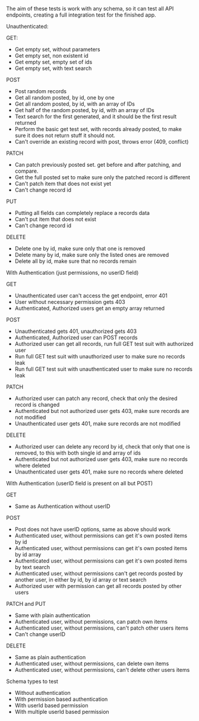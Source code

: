 The aim of these tests is work with any schema, so it can test all API endpoints, creating a full integration test for the finished app.

Unauthenticated:

 GET: 
- Get empty set, without parameters
- Get empty set, non existent id
- Get empty set, empty set of ids
- Get empty set, with text search

POST
- Post random records
- Get all random posted, by id, one by one
- Get all random posted, by id, with an array of IDs
- Get half of the random posted, by id, with an array of IDs
- Text search for the first generated, and it should be the first result returned
- Perform the basic get test set, with records already posted, to make sure it does not return stuff it should not.
- Can't override an existing record with post, throws error (409, conflict)

PATCH
- Can patch previously posted set. get before and after patching, and compare.
- Get the full posted set to make sure only the patched record is different
- Can't patch item that does not exist yet
- Can't change record id

PUT
- Putting all fields can completely replace a records data
- Can't put item that does not exist
- Can't change record id

DELETE
- Delete one by id, make sure only that one is removed
- Delete many by id, make sure only the listed ones are removed
- Delete all by id, make sure that no records remain


With Authentication (just permissions, no userID field)

GET
- Unauthenticated user can't access the get endpoint, error 401
- User without necessary permission gets 403
- Authenticated, Authorized users get an empty array returned

POST
- Unauthenticated gets 401, unauthorized gets 403
- Authenticated, Authorized user can POST records
- Authorized user can get all records, run full GET test suit with authorized user
- Run full GET test suit with unauthorized user to make sure no records leak
- Run full GET test suit with unauthenticated user to make sure no records leak

PATCH
- Authorized user can patch any record, check that only the desired record is changed
- Authenticated but not authorized user gets 403, make sure records are not modified
- Unauthenticated user gets 401, make sure records are not modified

DELETE
- Authorized user can delete any record by id, check that only that one is removed, to this with both single id and array of ids 
- Authenticated but not authorized user gets 403, make sure no records where deleted
- Unauthenticated user gets 401, make sure no records where deleted

With Authentication (userID field is present on all but POST)

GET
- Same as Authentication without userID

POST
- Post does not have userID options, same as above should work
- Authenticated user, without permissions can get it's own posted items by id
- Authenticated user, without permissions can get it's own posted items by id array
- Authenticated user, without permissions can get it's own posted items by text search
- Authenticated user, without permissions can't get records posted by another user, in either by id, by id array or text search
- Authorized user with permission can get all records posted by other users


PATCH and PUT
 - Same with plain authentication
 - Authenticated user, without permissions, can patch own items
 - Authenticated user, without permissions, can't patch other users items
 - Can't change userID

DELETE
 - Same as plain authentication
 - Authenticated user, without permissions, can delete own items
 - Authenticated user, without permissions, can't delete other users items
 


Schema types to test
 - Without authentication
 - With permission based authentication
 - With userId based permission
 - With multiple userId based permission
